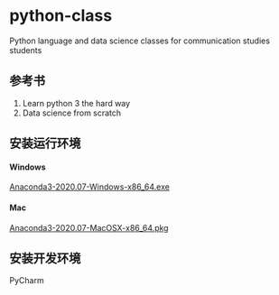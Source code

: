 # python-class
Python language and data science classes for communication studies students

## 参考书
1. Learn python 3 the hard way
2. Data science from scratch

## 安装运行环境
#### Windows
<a href="https://mirrors.tuna.tsinghua.edu.cn/anaconda/archive/Anaconda3-2020.07-Windows-x86_64.exe">Anaconda3-2020.07-Windows-x86_64.exe</a>
#### Mac
<a href="https://mirrors.tuna.tsinghua.edu.cn/anaconda/archive/Anaconda3-2020.07-MacOSX-x86_64.pkg">Anaconda3-2020.07-MacOSX-x86_64.pkg</a>

## 安装开发环境
PyCharm


